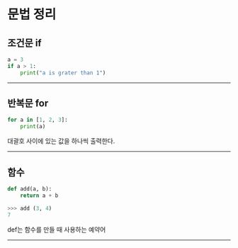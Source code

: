 # 문법 정리

## 조건문 if

```python
a = 3
if a > 1:
	print("a is grater than 1")

```

---

## 반복문 for

```python
for a in [1, 2, 3]:
	print(a)
```

대괄호 사이에 있는 값을 하나씩 출력한다.

---

## 함수

```python
def add(a, b):
	return a + b

>>> add (3, 4)
7
```

def는 함수를 만들 때 사용하는 예약어

---